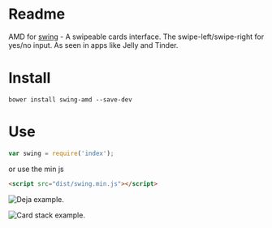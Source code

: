 Readme
=========
AMD for [swing](https://github.com/gajus/swing) - A swipeable cards interface. The swipe-left/swipe-right for yes/no input. As seen in apps like Jelly and Tinder.

Install
==========
```shell
bower install swing-amd --save-dev
```
Use
=========
```js
var swing = require('index');
````
or use the min js
```html
<script src="dist/swing.min.js"></script>
```


![Deja example.](https://github.com/unbug/swing-amd/blob/master/image/deja-demo.gif)

![Card stack example.](https://raw.githubusercontent.com/gajus/swing/master/.gitdown/card-stack.gif)
